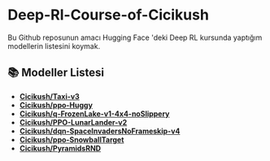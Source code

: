# Deep-Rl-Course-of-Cicikush
Bu Github reposunun amacı Hugging Face 'deki Deep RL kursunda yaptığım modellerin listesini koymak.

## 📚 Modeller Listesi

- **[Cicikush/Taxi-v3](https://huggingface.co/Cicikush/Taxi-v3)**
- **[Cicikush/ppo-Huggy](https://huggingface.co/Cicikush/ppo-Huggy)**
- **[Cicikush/q-FrozenLake-v1-4x4-noSlippery](https://huggingface.co/Cicikush/q-FrozenLake-v1-4x4-noSlippery)**
- **[Cicikush/PPO-LunarLander-v2](https://huggingface.co/Cicikush/PPO-LunarLander-v2)**
- **[Cicikush/dqn-SpaceInvadersNoFrameskip-v4](https://huggingface.co/Cicikush/dqn-SpaceInvadersNoFrameskip-v4)**
- **[Cicikush/ppo-SnowballTarget](https://huggingface.co/Cicikush/ppo-SnowballTarget)**
- **[Cicikush/PyramidsRND](https://huggingface.co/Cicikush/PyramidsRND)**
